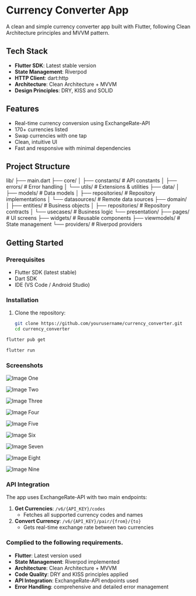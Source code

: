 # Currency Converter App

A clean and simple currency converter app built with Flutter, following Clean Architecture principles and MVVM pattern.

## Tech Stack

- **Flutter SDK**: Latest stable version  
- **State Management**: Riverpod  
- **HTTP Client**: dart:http  
- **Architecture**: Clean Architecture + MVVM  
- **Design Principles**: DRY, KISS and SOLID  


## Features

- Real-time currency conversion using ExchangeRate-API
- 170+ currencies listed
- Swap currencies with one tap
- Clean, intuitive UI 
- Fast and responsive with minimal dependencies

## Project Structure

lib/
├── main.dart
├── core/
│   ├── constants/        # API constants
│   ├── errors/          # Error handling
│   └── utils/           # Extensions & utilities
├── data/
│   ├── models/          # Data models
│   ├── repositories/    # Repository implementations
│   └── datasources/     # Remote data sources
├── domain/
│   ├── entities/        # Business objects
│   ├── repositories/    # Repository contracts
│   └── usecases/        # Business logic
└── presentation/
    ├── pages/           # UI screens
    ├── widgets/         # Reusable components
    ├── viewmodels/      # State management
    └── providers/       # Riverpod providers

## Getting Started

### Prerequisites
- Flutter SDK (latest stable)  
- Dart SDK  
- IDE (VS Code / Android Studio)  


### Installation
1. Clone the repository:
   ```bash
   git clone https://github.com/yourusername/currency_converter.git
   cd currency_converter  

  ```bash
flutter pub get
  ```

  ```bash
flutter run
```

### Screenshots

![Image One](assets/images/image1.jpg)

![Image Two](assets/images/image2.jpg)

![Image Three](assets/images/image3.jpg)

![Image Four](assets/images/image4.jpg)

![Image Five](assets/images/image5.jpg)

![Image Six](assets/images/image6.jpg)

![Image Seven](assets/images/image7.jpg)

![Image Eight](assets/images/image8.jpg)

![Image Nine](assets/images/image9.jpg)

### API Integration

The app uses ExchangeRate-API with two main endpoints:
1. **Get Currencies**: `/v6/{API_KEY}/codes`
   * Fetches all supported currency codes and names
2. **Convert Currency**: `/v6/{API_KEY}/pair/{from}/{to}`
   * Gets real-time exchange rate between two currencies

### Complied to the following requirements.

- **Flutter**: Latest version used 
- **State Management**: Riverpod implemented 
- **Architecture**: Clean Architecture + MVVM 
- **Code Quality**: DRY and KISS principles applied 
- **API Integration**: ExchangeRate-API endpoints used  
- **Error Handling**: comprehensive and detailed error management 
